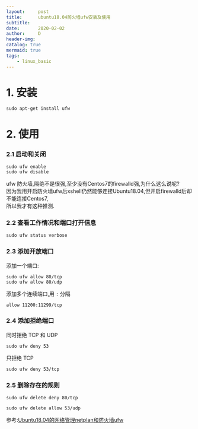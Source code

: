 ```yaml
---
layout:     post
title:      ubuntu18.04防火墙ufw安装及使用
subtitle:   
date:       2020-02-02
author:     D
header-img: 
catalog: true
mermaid: true
tags:
    - linux_basic
---
```


# 1. 安装
```
sudo apt-get install ufw
```
# 2. 使用

### 2.1 启动和关闭
```
sudo ufw enable
sudo ufw disable
```
ufw 防火墙,隔绝不是很强,至少没有Centos7的firewalld强,为什么这么说呢?<br>
因为我用开启防火墙ufw后xshell仍然能够连接Ubuntu18.04,但开启firewalld后却不能连接Centos7,<br>
所以我才有这种推测.

### 2.2 查看工作情况和端口打开信息
```
sudo ufw status verbose
```
### 2.3 添加开放端口
添加一个端口:
```
sudo ufw allow 80/tcp
sudo ufw allow 80/udp
```
添加多个连续端口,用 `:` 分隔
```
allow 11200:11299/tcp
```
### 2.4 添加拒绝端口
同时拒绝 TCP 和 UDP
```
sudo ufw deny 53
```
只拒绝 TCP
```
sudo ufw deny 53/tcp
```
### 2.5 删除存在的规则
```
sudo ufw delete deny 80/tcp
```
```
sudo ufw delete allow 53/udp
```
参考:[Ubuntu18.04的网络管理netplan和防火墙ufw](https://www.cnblogs.com/milton/p/10138998.html)
